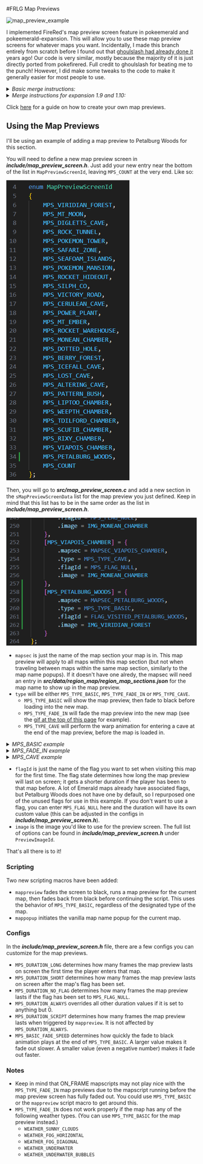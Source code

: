 #FRLG Map Previews

<a name="mps-fade-in-gif"></a>

![map_preview_example](https://github.com/Bivurnum/decomps-resources/blob/main/assets/gifs/map_preview_example.gif)

I implemented FireRed's map preview screen feature in pokeemerald and pokeemerald-expansion. This will allow you to use these map preview screens for whatever maps you want. Incidentally, I made this branch entirely from scratch before I found out that [ghoulslash had already done it](https://www.pokecommunity.com/threads/map-previews.435664/) years ago! Our code is very similar, mostly because the majority of it is just directly ported from pokefirered. Full credit to ghoulslash for beating me to the punch! However, I did make some tweaks to the code to make it generally easier for most people to use.

<details>
    <summary><i>Basic merge instructions:</i></summary>

>   The repo can be found here: [https://github.com/Bivurnum/pokeemerald/tree/map-previews](https://github.com/Bivurnum/pokeemerald/tree/map-previews)
>
>   Enter the following commands into the console:  
>   `git remote add Bivurnum https://github.com/Bivurnum/pokeemerald`  
>   `git pull Bivurnum map-previews`
>
>   Or, if you want to apply the changes manually, you can find the comparison with all of my changes here:  
>   [https://github.com/Bivurnum/pokeemerald/compare/master...map-previews](https://github.com/Bivurnum/pokeemerald/compare/master...map-previews)
</details>

<details>
    <summary><i>Merge instructions for expansion 1.9 and 1.10:</i></summary>

>   The repo can be found here: [https://github.com/Bivurnum/pokeemerald-expansion/tree/map-previews](https://github.com/Bivurnum/pokeemerald-expansion/tree/map-previews)
>
>   Enter the following commands into the console:  
>   `git remote add Biv-expansion https://github.com/Bivurnum/pokeemerald-expansion`  
>   `git pull Biv-expansion map-previews`
>
>   Or, if you want to apply the changes manually, you can find the comparison with all of my changes here:  
>   [https://github.com/rh-hideout/pokeemerald-expansion/compare/expansion/1.9.0...Bivurnum:pokeemerald-expansion:map-previews](https://github.com/rh-hideout/pokeemerald-expansion/compare/expansion/1.9.0...Bivurnum:pokeemerald-expansion:map-previews)
</details>

Click [here](https://github.com/Bivurnum/decomps-resources/wiki/Creating-a-New-Map-Preview) for a guide on how to create your own map previews.

## Using the Map Previews
I'll be using an example of adding a map preview to Petalburg Woods for this section.

You will need to define a new map preview screen in ***include/map_preview_screen.h***. Just add your new entry near the bottom of the list in `MapPreviewScreenId`, leaving `MPS_COUNT` at the very end. Like so:

![](https://github.com/Bivurnum/decomps-resources/blob/main/assets/images/MapPreviewScreenId_example.png)

Then, you will go to ***src/map_preview_screen.c*** and add a new section in the `sMapPreviewScreenData` list for the map preview you just defined. Keep in mind that this list has to be in the same order as the list in ***include/map_preview_screen.h***.

![](https://github.com/Bivurnum/decomps-resources/blob/main/assets/images/sMapPreviewScreenData_example.png)

* `mapsec` is just the name of the map section your map is in. This map preview will apply to all maps within this map section (but not when traveling between maps within the same map section, similarly to the map name popups). If it doesn't have one alredy, the mapsec will need an entry in ***src/data/region_map/region_map_sections.json*** for the map name to show up in the map preview.
<a name="type"></a>
* `type` will be either `MPS_TYPE_BASIC`, `MPS_TYPE_FADE_IN` or `MPS_TYPE_CAVE`.
  * `MPS_TYPE_BASIC` will show the map preview, then fade to black before loading into the new map.
  * `MPS_TYPE_FADE_IN` will fade the map preview into the new map (see the [gif at the top of this page](#mps-fade-in-gif) for example).
  * `MPS_TYPE_CAVE` will perform the warp animation for entering a cave at the end of the map preview, before the map is loaded in.
<details>
    <summary><i>MPS_BASIC example</i></summary>

>   ![](https://github.com/Bivurnum/decomps-resources/blob/main/assets/gifs/create_a_map_preview/ruins_of_alph_basic.gif)
</details>
<details>
    <summary><i>MPS_FADE_IN example</i></summary>

>   ![](https://github.com/Bivurnum/decomps-resources/blob/main/assets/gifs/create_a_map_preview/ruins_of_alph_fade.gif)
</details>
<details>
    <summary><i>MPS_CAVE example</i></summary>

>   ![](https://github.com/Bivurnum/decomps-resources/blob/main/assets/gifs/create_a_map_preview/ruins_of_alph_cave.gif)
</details>

* `flagId` is just the name of the flag you want to set when visiting this map for the first time. The flag state determines how long the map preview will last on screen; it gets a shorter duration if the player has been to that map before. A lot of Emerald maps already have associated flags, but Petalburg Woods does not have one by default, so I repurposed one of the unused flags for use in this example. If you don't want to use a flag, you can enter `MPS_FLAG_NULL` here and the duration will have its own custom value (this can be adjusted in the configs in ***include/map_preview_screen.h***).
* `image` is the image you'd like to use for the preview screen. The full list of options can be found in ***include/map_preview_screen.h*** under `PreviewImageId`.

That's all there is to it!

### Scripting
Two new scripting macros have been added:
* `mappreview` fades the screen to black, runs a map preview for the current map, then fades back from black before continuing the script. This uses the behavior of `MPS_TYPE_BASIC`, regardless of the designated type of the map.
* `mappopup` initiates the vanilla map name popup for the current map.

### Configs
In the ***include/map_preview_screen.h*** file, there are a few configs you can customize for the map previews.
* `MPS_DURATION_LONG` determines how many frames the map preview lasts on screen the first time the player enters that map.
* `MPS_DURATION_SHORT` determines how many frames the map preview lasts on screen after the map's flag has been set.
* `MPS_DURATION_NO_FLAG` determines how many frames the map preview lasts if the flag has been set to `MPS_FLAG_NULL`.
* `MPS_DURATION_ALWAYS` overrides all other duration values if it is set to anything but 0.
* `MPS_DURATION_SCRIPT` determines how many frames the map preview lasts when triggered by `mappreview`. It is not affected by `MPS_DURATION_ALWAYS`.
* `MPS_BASIC_FADE_SPEED` determines how quickly the fade to black animation plays at the end of `MPS_TYPE_BASIC`. A larger value makes it fade out slower. A smaller value (even a negative number) makes it fade out faster.

### Notes
* Keep in mind that ON_FRAME mapscripts may not play nice with the `MPS_TYPE_FADE_IN` map previews due to the mapscript running before the map preview screen has fully faded out. You could use `MPS_TYPE_BASIC` or the `mappreview` script macro to get around this.
* `MPS_TYPE_FADE_IN` does not work properly if the map has any of the following weather types. (You can use `MPS_TYPE_BASIC` for the map preview instead.)
   * `WEATHER_SUNNY_CLOUDS`
   * `WEATHER_FOG_HORIZONTAL`
   * `WEATHER_FOG_DIAGONAL`
   * `WEATHER_UNDERWATER`
   * `WEATHER_UNDERWATER_BUBBLES`
